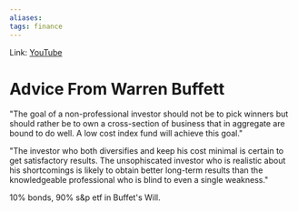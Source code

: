 ```yaml
---
aliases:
tags: finance
---
```

Link: [YouTube](https://www.youtube.com/watch?v=JzoTdkfues4)

# Advice From Warren Buffett

"The goal of a non-professional investor should not be to pick winners but should rather be to own a cross-section of business that in aggregate are bound to do well. A low cost index fund will achieve this goal."

"The investor who both diversifies and keep his cost minimal is certain to get satisfactory results. The unsophiscated investor who is realistic about his shortcomings is likely to obtain better long-term results than the knowledgeable professional who is blind to even a single weakness."

10% bonds, 90% s&p etf in Buffet's Will.